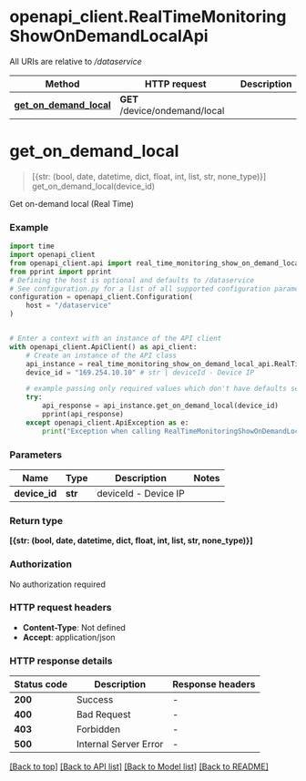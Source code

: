 # openapi_client.RealTimeMonitoringShowOnDemandLocalApi

All URIs are relative to */dataservice*

Method | HTTP request | Description
------------- | ------------- | -------------
[**get_on_demand_local**](RealTimeMonitoringShowOnDemandLocalApi.md#get_on_demand_local) | **GET** /device/ondemand/local | 


# **get_on_demand_local**
> [{str: (bool, date, datetime, dict, float, int, list, str, none_type)}] get_on_demand_local(device_id)



Get on-demand local (Real Time)

### Example


```python
import time
import openapi_client
from openapi_client.api import real_time_monitoring_show_on_demand_local_api
from pprint import pprint
# Defining the host is optional and defaults to /dataservice
# See configuration.py for a list of all supported configuration parameters.
configuration = openapi_client.Configuration(
    host = "/dataservice"
)


# Enter a context with an instance of the API client
with openapi_client.ApiClient() as api_client:
    # Create an instance of the API class
    api_instance = real_time_monitoring_show_on_demand_local_api.RealTimeMonitoringShowOnDemandLocalApi(api_client)
    device_id = "169.254.10.10" # str | deviceId - Device IP

    # example passing only required values which don't have defaults set
    try:
        api_response = api_instance.get_on_demand_local(device_id)
        pprint(api_response)
    except openapi_client.ApiException as e:
        print("Exception when calling RealTimeMonitoringShowOnDemandLocalApi->get_on_demand_local: %s\n" % e)
```


### Parameters

Name | Type | Description  | Notes
------------- | ------------- | ------------- | -------------
 **device_id** | **str**| deviceId - Device IP |

### Return type

**[{str: (bool, date, datetime, dict, float, int, list, str, none_type)}]**

### Authorization

No authorization required

### HTTP request headers

 - **Content-Type**: Not defined
 - **Accept**: application/json


### HTTP response details

| Status code | Description | Response headers |
|-------------|-------------|------------------|
**200** | Success |  -  |
**400** | Bad Request |  -  |
**403** | Forbidden |  -  |
**500** | Internal Server Error |  -  |

[[Back to top]](#) [[Back to API list]](../README.md#documentation-for-api-endpoints) [[Back to Model list]](../README.md#documentation-for-models) [[Back to README]](../README.md)

